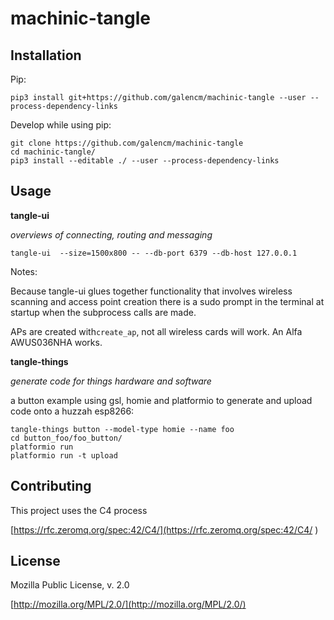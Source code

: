 # machinic-tangle

## Installation

Pip:

```
pip3 install git+https://github.com/galencm/machinic-tangle --user --process-dependency-links
```

Develop while using pip:

```
git clone https://github.com/galencm/machinic-tangle
cd machinic-tangle/
pip3 install --editable ./ --user --process-dependency-links
```

## Usage

**tangle-ui**

_overviews of connecting, routing and messaging_

```
tangle-ui  --size=1500x800 -- --db-port 6379 --db-host 127.0.0.1
```

Notes:

Because tangle-ui glues together functionality that involves wireless scanning and access point creation there is a sudo prompt in the terminal at startup when the subprocess calls are made.

APs are created with`create_ap`, not all wireless cards will work. An Alfa AWUS036NHA works.

**tangle-things**

_generate code for things hardware and software_

a button example using gsl, homie and platformio to generate and upload code onto a huzzah esp8266:

```
tangle-things button --model-type homie --name foo
cd button_foo/foo_button/
platformio run
platformio run -t upload
```

## Contributing
This project uses the C4 process 

[https://rfc.zeromq.org/spec:42/C4/](https://rfc.zeromq.org/spec:42/C4/
)

## License
Mozilla Public License, v. 2.0

[http://mozilla.org/MPL/2.0/](http://mozilla.org/MPL/2.0/)

